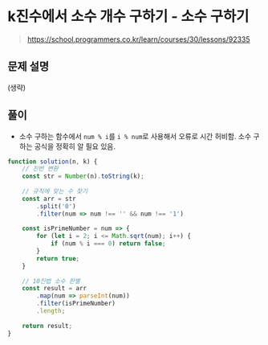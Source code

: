 # k진수에서 소수 개수 구하기 - 소수 구하기
> https://school.programmers.co.kr/learn/courses/30/lessons/92335

## 문제 설명
(생략)

## 풀이
- 소수 구하는 함수에서 `num % i`를 `i % num`로 사용해서 오류로 시간 허비함. 소수 구하는 공식을 정확히 알 필요 있음.

```js
function solution(n, k) {
    // 진번 변환
    const str = Number(n).toString(k);
    
    // 규칙에 맞는 수 찾기
    const arr = str
        .split('0')
        .filter(num => num !== '' && num !== '1')
    
    const isPrimeNumber = num => {
        for (let i = 2; i <= Math.sqrt(num); i++) {
            if (num % i === 0) return false;
        }
        return true;
    }
    
    // 10진법 소수 판별
    const result = arr
        .map(num => parseInt(num))
        .filter(isPrimeNumber)
        .length;
    
    return result;
}
```
